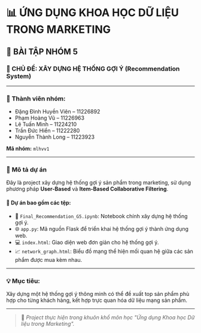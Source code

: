 # 📊 ỨNG DỤNG KHOA HỌC DỮ LIỆU TRONG MARKETING  
## 🧠 BÀI TẬP NHÓM 5  
### 🎯 CHỦ ĐỀ: XÂY DỰNG HỆ THỐNG GỢI Ý (Recommendation System)

---

### 👥 **Thành viên nhóm:**
- Đặng Đình Huyền Viên – 11226892  
- Phạm Hoàng Vũ – 11226963  
- Lê Tuấn Minh – 11224210  
- Trần Đức Hiển – 11222280  
- Nguyễn Thành Long – 11223923  

**Mã nhóm:** `mlhvv1`

---

### 📄 **Mô tả dự án**

Đây là project xây dựng hệ thống gợi ý sản phẩm trong marketing, sử dụng phương pháp **User-Based** và **Item-Based Collaborative Filtering**.

#### 🧩 Dự án bao gồm các tệp:
- 🧠 `Final_Recommendation_G5.ipynb`: Notebook chính xây dựng hệ thống gợi ý.  
- 🌐 `app.py`: Mã nguồn Flask để triển khai hệ thống gợi ý thành ứng dụng web.  
- 💻 `index.html`: Giao diện web đơn giản cho hệ thống gợi ý.  
- 📈 `network_graph.html`: Biểu đồ mạng thể hiện mối quan hệ giữa các sản phẩm được mua kèm nhau.

---

### 💡 Mục tiêu:
Xây dựng một hệ thống gợi ý thông minh có thể đề xuất top sản phẩm phù hợp cho từng khách hàng, kết hợp trực quan hóa dữ liệu mạng sản phẩm.

---

> 📌 *Project thực hiện trong khuôn khổ môn học "Ứng dụng Khoa học Dữ liệu trong Marketing".*
